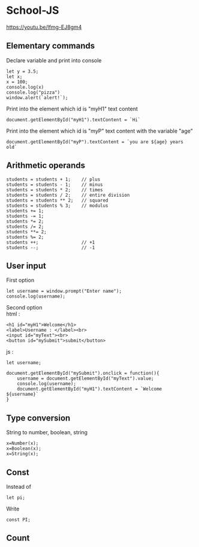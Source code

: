 # School-JS

https://youtu.be/lfmg-EJ8gm4

## Elementary commands

Declare variable and print into console

```
let y = 3.5;
let x;
x = 100;
console.log(x)
console.log("pizza")
window.alert(`alert!`);
```

Print into the element which id is "myH1" text content
```
document.getElementById("myH1").textContent = `Hi`
```

Print into the element which id is "myP" text content with the variable "age"
```
document.getElementById("myP").textContent = `you are ${age} years old`
```


## Arithmetic operands

```
students = students + 1;    // plus
students = students - 1;    // minus
students = students * 2;    // times
students = students / 2;    // entire division
students = students ** 2;   // squared
students = students % 3;    // modulus
students += 1;
students -= 1;
students *= 2;
students /= 2;
students **= 2;
students %= 2;
students ++;                // +1
students --;                // -1
```

## User input

First option
```
let username = window.prompt("Enter name");
console.log(username);
```

Second option       
html : 
```
<h1 id="myH1">Welcome</h1>
<label>Username : </label><br>
<input id="myText"><br>
<button id="mySubmit">submit</button>
```
js : 
```
let username;

document.getElementById("mySubmit").onclick = function(){
    username = document.getElementById("myText").value;
    console.log(username);
    document.getElementById("myH1").textContent = `Welcome ${username}`
}
```

## Type conversion

String to number, boolean, string
```
x=Number(x);
x=Boolean(x);
x=String(x);
```

## Const

Instead of 
```
let pi;
```

Write 
```
const PI;
```

## Count

